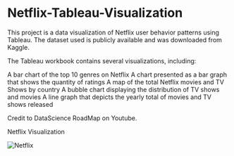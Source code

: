 # Netflix-Tableau-Visualization

This project is a data visualization of Netflix user behavior patterns using Tableau.
The dataset used is publicly available and was downloaded from Kaggle.

The Tableau workbook contains several visualizations, including:

A bar chart of the top 10 genres on Netflix
A chart presented as a bar graph that shows the quantity of ratings
A map of the total Netflix movies and TV Shows by country
A bubble chart displaying the distribution of TV shows and movies
A line graph that depicts the yearly total of movies and TV shows released

Credit to DataScience RoadMap on Youtube. 

Netflix Visualization 


![Netflix](https://user-images.githubusercontent.com/100426585/221896825-cf49c666-ad44-48b8-9070-78a9af62ffa1.png)
